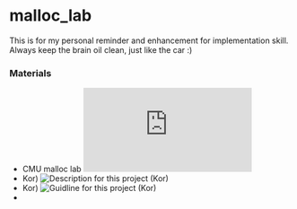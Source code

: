 # malloc_lab
This is for my personal reminder and enhancement for implementation skill. 
Always keep the brain oil clean, just like the car :)

### Materials
* CMU malloc lab ![CMU_malloc_lab_link](https://www.cs.cmu.edu/afs/cs/academic/class/15213-f13/www/recitations/rec11_marjorie.pdf)
* Kor) ![Description for this project (Kor)](https://velog.io/@saint6839/C언어-동적-메모리-할당-개념-잡기)
* Kor) ![Guidline for this project (Kor)](https://velog.io/@saint6839/C언어-Malloc-lab-동적-할당기-구현하기)
* 
